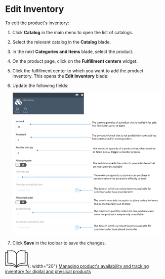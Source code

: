 ﻿# Edit Inventory

To edit the product's inventory:

1. Click **Catalog** in the main menu to open the list of catalogs.
1. Select the relevant catalog in the **Catalog** blade.
1. In the next **Categories and Items** blade, select the product.
1. On the product page, click on the **Fulfillment centers** widget.
1. Click the fulfillment center to which you want to add the product inventory. This opens the **Edit Inventory** blade:
1. Update the following fields:

	![Edit inventory](media/edit-inventory.png) 

1. Click **Save** in the toolbar to save the changes.


![Read more](media/readmore.png){: width="20"} [Managing product's availability and tracking inventory for digital and physical products](../catalog/setting-product-availability.md)



